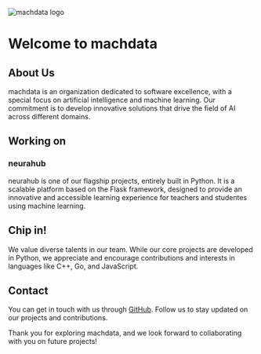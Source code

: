 ![machdata logo]('profile/img/machdata.png')

# Welcome to machdata

## About Us

machdata is an organization dedicated to software excellence, with a special focus on artificial intelligence and machine learning.
Our commitment is to develop innovative solutions that drive the field of AI across different domains.

## Working on

### neurahub

neurahub is one of our flagship projects, entirely built in Python. It is a scalable platform based on the Flask framework, designed to provide an innovative and accessible learning experience for teachers
and studentes using machine learning.

## Chip in!

We value diverse talents in our team. While our core projects are developed in Python, we appreciate and encourage contributions and interests in languages like C++, Go, and JavaScript.

## Contact

You can get in touch with us through [GitHub](https://github.com/mach-data). Follow us to stay updated on our projects and contributions.

Thank you for exploring machdata, and we look forward to collaborating with you on future projects!

